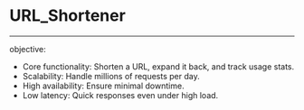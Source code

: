 # URL_Shortener
----
objective:
* Core functionality: Shorten a URL, expand it back, and track usage stats.
* Scalability: Handle millions of requests per day.
* High availability: Ensure minimal downtime.
* Low latency: Quick responses even under high load.
